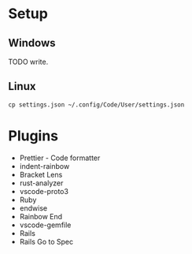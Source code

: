 # Setup

## Windows

TODO write.

## Linux

```
cp settings.json ~/.config/Code/User/settings.json
```

# Plugins

- Prettier - Code formatter
- indent-rainbow
- Bracket Lens
- rust-analyzer
- vscode-proto3
- Ruby
- endwise
- Rainbow End
- vscode-gemfile
- Rails
- Rails Go to Spec
